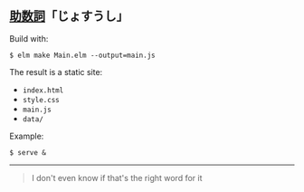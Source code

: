 ## [助数詞](https://jisho.org/word/%E5%8A%A9%E6%95%B0%E8%A9%9E)「じょすうし」

Build with:
```console
$ elm make Main.elm --output=main.js
```

The result is a static site:
- `index.html`
- `style.css`
- `main.js`
- `data/`

Example:
```console
$ serve &
```

---
> I don't even know if that's the right word for it

